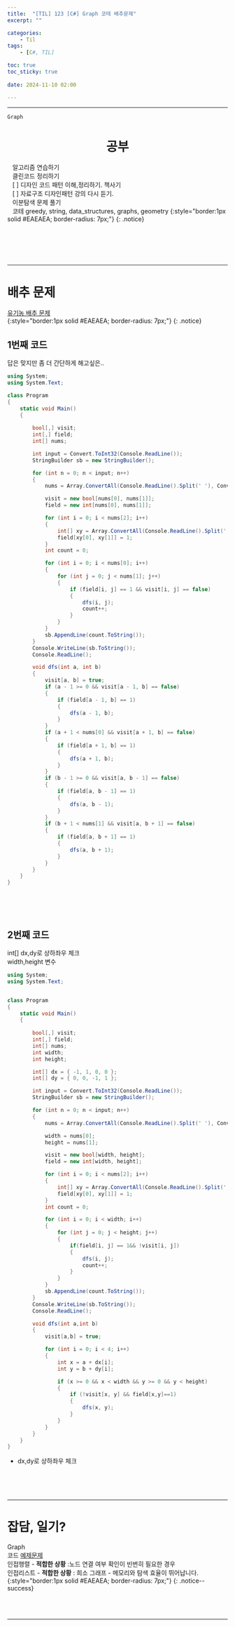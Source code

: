 ```yaml
---
title:  "[TIL] 123 [C#] Graph 코테 배추문제"
excerpt: ""

categories:
    - Til
tags:
    - [C#, TIL]

toc: true
toc_sticky: true
 
date: 2024-11-10 02:00

---
```

- - -

`Graph`

<center><H1>  공부 </H1></center>

&nbsp;&nbsp; 알고리즘 연습하기     
&nbsp;&nbsp; 클린코드 정리하기   
&nbsp;&nbsp; [ ] 디자인 코드 패턴 이해,정리하기. 책사기  
&nbsp;&nbsp; [ ] 자료구조 디자인패턴 강의 다시 듣기.   
&nbsp;&nbsp; 이분탐색 문제 풀기  
&nbsp;&nbsp; 코테 greedy, string, data_structures, graphs, geometry 
{:style="border:1px solid #EAEAEA; border-radius: 7px;"}
{: .notice}  


<br><br><br><br>
- - - 

# 배추 문제
[유기농 배추 문제](https://www.acmicpc.net/problem/1012)  
{:style="border:1px solid #EAEAEA; border-radius: 7px;"}
{: .notice}  

## 1번째 코드
답은 맞지만 좀 더 간단하게 해고싶은..  

<div class="notice--primary" markdown="1"> 

```c# 
using System;
using System.Text;

class Program
{
    static void Main()
    {
        
        bool[,] visit;
        int[,] field;
        int[] nums;

        int input = Convert.ToInt32(Console.ReadLine());
        StringBuilder sb = new StringBuilder();

        for (int n = 0; n < input; n++)
        {
            nums = Array.ConvertAll(Console.ReadLine().Split(' '), Convert.ToInt32);

            visit = new bool[nums[0], nums[1]];
            field = new int[nums[0], nums[1]];

            for (int i = 0; i < nums[2]; i++)
            {
                int[] xy = Array.ConvertAll(Console.ReadLine().Split(' '), Convert.ToInt32);
                field[xy[0], xy[1]] = 1;
            }
            int count = 0;

            for (int i = 0; i < nums[0]; i++)
            {
                for (int j = 0; j < nums[1]; j++)
                {
                    if (field[i, j] == 1 && visit[i, j] == false)
                    {
                        dfs(i, j);
                        count++;
                    }
                }
            }
            sb.AppendLine(count.ToString());
        }
        Console.WriteLine(sb.ToString());
        Console.ReadLine();

        void dfs(int a, int b)
        {
            visit[a, b] = true;
            if (a - 1 >= 0 && visit[a - 1, b] == false)
            {
                if (field[a - 1, b] == 1)
                {
                    dfs(a - 1, b);
                }
            }
            if (a + 1 < nums[0] && visit[a + 1, b] == false)
            {
                if (field[a + 1, b] == 1)
                {
                    dfs(a + 1, b);
                }
            }
            if (b - 1 >= 0 && visit[a, b - 1] == false)
            {
                if (field[a, b - 1] == 1)
                {
                    dfs(a, b - 1);
                }
            }
            if (b + 1 < nums[1] && visit[a, b + 1] == false)
            {
                if (field[a, b + 1] == 1)
                {
                    dfs(a, b + 1);
                }
            }
        }
    }
}

```
</div>

<br><br><br>

## 2번째 코드
int[] dx,dy로 상하좌우 체크   
width,height 변수  

<div class="notice--primary" markdown="1"> 

```c# 
using System;
using System.Text;


class Program
{
    static void Main()
    {
        
        bool[,] visit;
        int[,] field;
        int[] nums;
        int width;
        int height;

        int[] dx = { -1, 1, 0, 0 }; 
        int[] dy = { 0, 0, -1, 1 };

        int input = Convert.ToInt32(Console.ReadLine());
        StringBuilder sb = new StringBuilder();

        for (int n = 0; n < input; n++)
        {
            nums = Array.ConvertAll(Console.ReadLine().Split(' '), Convert.ToInt32);

            width = nums[0];
            height = nums[1];

            visit = new bool[width, height];
            field = new int[width, height];

            for (int i = 0; i < nums[2]; i++)
            {
                int[] xy = Array.ConvertAll(Console.ReadLine().Split(' '), Convert.ToInt32);
                field[xy[0], xy[1]] = 1;
            }
            int count = 0;

            for (int i = 0; i < width; i++)
            {
                for (int j = 0; j < height; j++)
                {
                    if(field[i, j] == 1&& !visit[i, j])
                    {
                        dfs(i, j);
                        count++;
                    }
                }
            }
            sb.AppendLine(count.ToString());
        }
        Console.WriteLine(sb.ToString());
        Console.ReadLine();

        void dfs(int a,int b)
        {
            visit[a,b] = true;

            for (int i = 0; i < 4; i++)
            {
                int x = a + dx[i];
                int y = b + dy[i];

                if (x >= 0 && x < width && y >= 0 && y < height)
                {
                    if (!visit[x, y] && field[x,y]==1)
                    {
                        dfs(x, y);
                    }
                }
            }
        }
    }
}
```
- dx,dy로 상하좌우 체크
</div>

<br><br><br>
- - - 


# 잡담, 일기?
Graph  
코드 [예제문제](https://www.acmicpc.net/problem/2606)  
인접행렬 - **적합한 상황** :노드 연결 여부 확인이 빈번히 필요한 경우  
인접리스트 - **적합한 상황** : 희소 그래프 - 메모리와 탐색 효율이 뛰어납니다.  
{:style="border:1px solid #EAEAEA; border-radius: 7px;"}
{: .notice--success}  


<br><br>
- - -